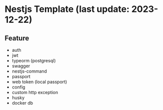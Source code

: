 # Nestjs Template (last update: 2023-12-22)

## Feature

- auth
- jwt
- typeorm (postgresql)
- swagger
- nestjs-command
- passport
- web token (local passport)
- config
- custom http exception
- husky
- docker db
